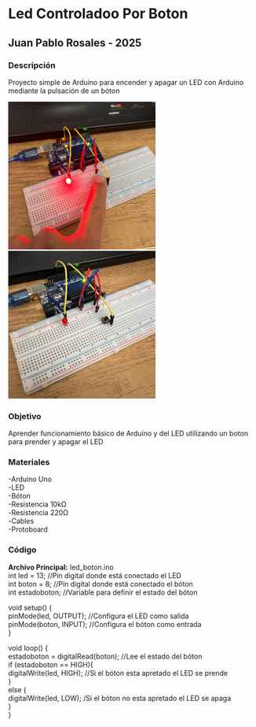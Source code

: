 # Led Controladoo Por Boton
## Juan Pablo Rosales - 2025
### Descripción
Proyecto simple de Arduino para encender y apagar un LED con Arduino mediante la pulsación de un bóton  
  
<img src="led_encendido.jpg" alt="Led Encendido" width="300"><img src="led_apagado.jpg" alt="Led Apagado" width="300">  

### Objetivo
Aprender funcionamiento básico de Arduino y del LED utilizando un boton para prender y apagar el LED
### Materiales
-Arduino Uno  
-LED  
-Bóton  
-Resistencia 10kΩ  
-Resistencia 220Ω  
-Cables  
-Protoboard  

### Código
**Archivo Principal:** led_boton.ino  
int led = 13;  //Pin digital donde está conectado el LED  
int boton = 8;  //Pin digital donde está conectado el bóton  
int estadoboton; //Variable para definir el estado del bóton  
  
void setup() {  
  pinMode(led, OUTPUT);  //Configura el LED como salida  
  pinMode(boton, INPUT);  //Configura el bóton como entrada  
}  
  
void loop() {  
  estadoboton = digitalRead(boton);  //Lee el estado del bóton  
  if (estadoboton == HIGH){  
    digitalWrite(led, HIGH); //Si el bóton esta apretado el LED se prende  
  }  
  else {  
    digitalWrite(led, LOW);  /Si el bóton no esta apretado el LED se apaga  
  }  
}  
  


